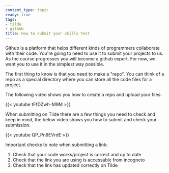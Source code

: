 ```yaml
---
content_type: topic
ready: true
tags:
- tilde
- github
title: How to submit your skills test
---
```


Github is a platform that helps different kinds of programmers collaborate with their code. You're going to need to use it to submit your projects to us.
As the course progresses you will become a github expert. For now, we want you to use it in the simplest way possible. 

The first thing to know is that you need to make a "repo". You can think of a repo as a special directory where you can store all the code files for a project. 

The following video shows you how to create a repo and upload your files:

{{< youtube tFfDZwh-M9M >}}

When submitting on Tilde there are a few things you need to check and keep in mind, the below video shows you how to submit and check your submission.

{{< youtube QP_Pn9EVrdE >}}

Important checks to note when submitting a link:

1. Check that your code works/project is correct and up to date
2. Check that the link you are using is accessable from incogneto
3. Check that the link has updated correctly on Tilde

